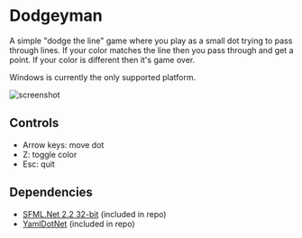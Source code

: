 # Dodgeyman

A simple "dodge the line" game where you play as a small dot trying to pass through lines. 
If your color matches the line then you pass through and get a point. If your color is different then it's game over.

Windows is currently the only supported platform.

![screenshot](http://i.imgur.com/qgU3DMu.png)

## Controls

* Arrow keys: move dot
* Z: toggle color
* Esc: quit

## Dependencies

* [SFML.Net 2.2 32-bit](http://www.sfml-dev.org/download/sfml.net/) (included in repo)
* [YamlDotNet](https://github.com/aaubry/YamlDotNet) (included in repo)

